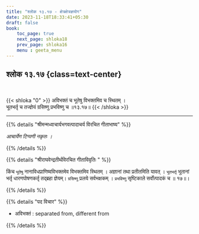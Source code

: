 ```yaml
---
title: "श्लोक १३.१७ - क्षेत्रक्षेत्रज्ञयोग"
date: 2023-11-18T18:33:41+05:30
draft: false
book:
    toc_page: true
    next_page: shloka18
    prev_page: shloka16
    menu : geeta_menu
---
```



## श्लोक १३.१७ {class=text-center}

<br/>

{{< shloka  "0"  >}}
अविभक्तं च भूतेषु विभक्तमिव च स्थितम् ।    
भूतभर्तृ च तज्ज्ञेयं ग्रसिष्णु प्रभविष्णु च ॥१३.१७॥
{{< /shloka >}}

---


{{% details "श्रीमन्मध्वाचार्यभगवत्पादाचर्य विरचित  गीताभाष्य" %}}

*आचार्येण टिप्पणी नकृतः ।*

{{% /details %}}


{{% details "श्रीराघवेन्द्रतीर्थविरचित गीताविवृतिः " %}}


किंच `भूतेषु` नानाविधप्राणिष्वविभक्तमेव विभक्तमिव स्थितम्‌ । अज्ञानां तथा प्रतीतमिति 
यावत्‌ । `भूतभर्तृ` भूतानां भर्तृ धारणपोषणकर्तृ तद्ब्रहा ज्ञेयम्‌। `ग्रसिष्णु` प्रलये 
सर्वभक्षकम्‌ । `प्रभविष्णु` सृष्टिकाले सर्वोत्पादकं च ॥ १७॥।

{{% /details %}}


{{% details "पद विचार" %}}

- अविभक्तं : separated from, different from

{{% /details %}}
